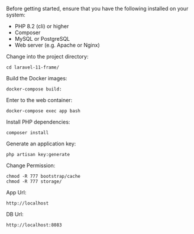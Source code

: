 Before getting started, ensure that you have the following installed on your system:

- PHP 8.2 (cli) or higher
- Composer
- MySQL or PostgreSQL
- Web server (e.g. Apache or Nginx)

Change into the project directory:

```
cd laravel-11-frame/
```

Build the Docker images:

```
docker-compose build:
```

Enter to the web container:
```
docker-compose exec app bash
```

Install PHP dependencies:
```
composer install
```

Generate an application key:
```
php artisan key:generate
```

Change Permission:
```
chmod -R 777 bootstrap/cache	
chmod -R 777 storage/	
```

App Url:
```
http://localhost
```

DB Url:
```
http://localhost:8083
```